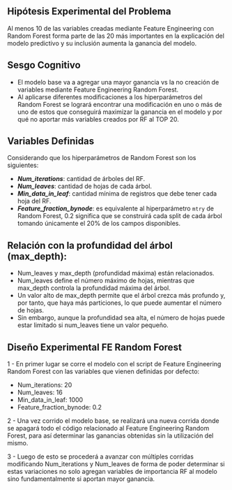 ## Hipótesis Experimental del Problema 
  Al menos 10 de las variables creadas mediante Feature Engineering con Random Forest forma parte de las 20 más importantes en la explicación del modelo predictivo y su inclusión aumenta la ganancia del modelo.

## Sesgo Cognitivo
  * El modelo base va a agregar una mayor ganancia vs la no creación de variables mediante Feature Engineering Random Forest.
  * Al aplicarse diferentes modificaciones a los hiperparámetros del Random Forest se logrará encontrar una modificación en uno o más de uno de estos que conseguirá maximizar la ganancia en el modelo y por qué no aportar más variables creados por RF al TOP 20.

## Variables Definidas
  Considerando que los hiperparámetros de Random Forest son los siguientes:
  * ***Num_iterations***: cantidad de árboles del RF.
  * ***Num_leaves***: cantidad de hojas de cada árbol.
  * ***Min_data_in_leaf***: cantidad mínima de registros que debe tener cada hoja del RF.
  * ***Feature_fraction_bynode***: es equivalente al hiperparámetro `mtry` de Random Forest, 0.2 significa que se construirá cada split de cada árbol tomando únicamente el 20% de los campos disponibles.

## Relación con la profundidad del árbol (max_depth):
  * Num_leaves y max_depth (profundidad máxima) están relacionados.
  * Num_leaves define el número máximo de hojas, mientras que max_depth controla la profundidad máxima del árbol.
  * Un valor alto de max_depth permite que el árbol crezca más profundo y, por tanto, que haya más particiones, lo que puede aumentar el número de hojas.
  * Sin embargo, aunque la profundidad sea alta, el número de hojas puede estar limitado si num_leaves tiene un valor pequeño.


## Diseño Experimental FE Random Forest
  1 - En primer lugar se corre el modelo con el script de Feature Engineering Random Forest con las variables que vienen definidas por defecto:
  * Num_iterations: 20
  * Num_leaves: 16
  * Min_data_in_leaf: 1000
  * Feature_fraction_bynode: 0.2

  2 - Una vez corrido el modelo base, se realizará una nueva corrida donde se apagará todo el código relacionado al Feature Engineering Random Forest, para así determinar las ganancias obtenidas sin la utilización del mismo.

  3 - Luego de esto se procederá a avanzar con múltiples corridas modificando Num_iterations y Num_leaves de forma de poder determinar si estas variaciones no solo agregan variables de importancia RF al modelo sino fundamentalmente si aportan mayor ganancia. 
